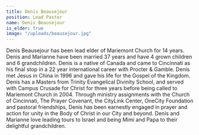 ```yaml
---
title: Denis Beausejour
position: Lead Pastor
name: Denis Beausejour
is_elder: true
image: "/uploads/beausejour.jpg"
---
```


Denis Beausejour has been lead elder of Mariemont Church for 14 years. Denis and Marianne have been married 37 years and have 4 grown children and 6 grandchildren. Denis is a native of Canada and came to Cincinnati as his final stop in a 22 year international career with Procter & Gamble. Denis met Jesus in China in 1996 and gave his life for the Gospel of the Kingdom. Denis has a Masters from Trinity Evangelical Divinity School, and served with Campus Crusade for Christ for three years before being called to Mariemont Church in 2004. Through ministry assignments with the Church of Cincinnati, The Prayer Covenant, the CityLink Center, OneCity Foundation and pastoral friendships, Denis has been earnestly engaged in prayer and action for unity in the Body of Christ in our City and beyond. Denis and Marianne love leading tours to Israel and being Mimi and Papa to their delightful grandchildren.


